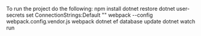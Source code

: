 To run the project do the following:
	npm install
	dotnet restore
	dotnet user-secrets set ConnectionStrings:Default "<Enter Your Connection String>"
	webpack --config webpack.config.vendor.js
	webpack
	dotnet ef database update
	dotnet watch run